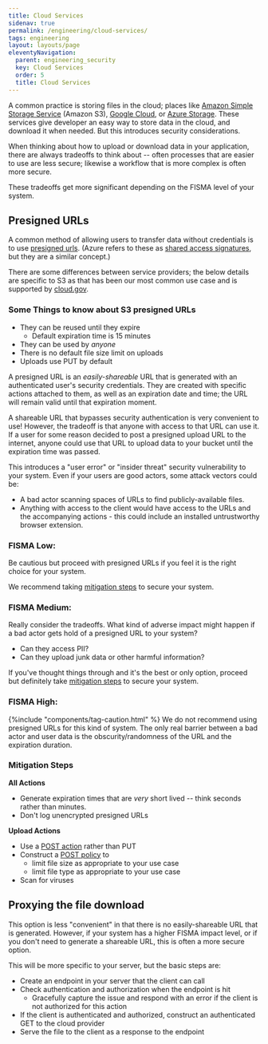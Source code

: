 ```yaml
---
title: Cloud Services 
sidenav: true
permalink: /engineering/cloud-services/
tags: engineering
layout: layouts/page
eleventyNavigation: 
  parent: engineering_security
  key: Cloud Services
  order: 5
  title: Cloud Services
---
```

A common practice is storing files in the cloud; places like [Amazon Simple Storage Service](https://docs.aws.amazon.com/s3/index.html)
(Amazon S3), [Google Cloud](https://cloud.google.com/storage/docs/introduction), or 
[Azure Storage](https://docs.microsoft.com/en-us/rest/api/storageservices/delegate-access-with-shared-access-signature).
These services give developer an easy way to store data in the cloud, and download it when needed. But this
introduces security considerations.

When thinking about how to upload or download data in your application, there are always tradeoffs to think about -- often
processes that are easier to use are less secure; likewise a workflow that is more complex is often more secure. 

These tradeoffs get more significant depending on the FISMA level of your system.

## Presigned URLs 
A common method of allowing users to transfer data without credentials is to use [presigned urls](https://docs.aws.amazon.com/AmazonS3/latest/userguide/ShareObjectPreSignedURL.html).
(Azure refers to these as [shared access signatures](https://docs.microsoft.com/en-us/azure/hdinsight/hdinsight-storage-sharedaccesssignature-permissions), but they are a similar concept.)

There are some differences between service providers; the below details are specific to S3 as that has
been our most common use case and is supported by [cloud.gov](https://cloud.gov/docs/services/s3/).

### Some Things to know about S3 presigned URLs
* They can be reused until they expire
  * Default expiration time is 15 minutes
* They can be used by *anyone*
* There is no default file size limit on uploads
* Uploads use PUT by default

A presigned URL is an *easily-shareable* URL that is generated with an authenticated user's security credentials. They 
are created with specific actions attached to them, as well as an expiration date and time; the URL will remain valid
until that expiration moment.

A shareable URL that bypasses security authentication is very convenient to use! However, the tradeoff is that anyone
with access to that URL can use it. If a user for some reason decided to post a presigned upload URL to the internet,
anyone could use that URL to upload data to your bucket until the expiration time was passed. 

This introduces a "user error" or "insider threat" security vulnerability to your system. Even if your users are good actors,
some attack vectors could be:
* A bad actor scanning spaces of URLs to find publicly-available files.
* Anything with access to the client would have access to the URLs and the accompanying actions - this could include an installed untrustworthy browser extension.

### FISMA Low:
Be cautious but proceed with presigned URLs if you feel it is the right choice for your system.

 We recommend taking [mitigation steps](#mitigation-steps) to secure your system.

### FISMA Medium:
Really consider the tradeoffs. What kind of adverse impact might happen if a bad actor gets hold of a presigned URL to your system?

* Can they access PII?
* Can they upload junk data or other harmful information?

If you've thought things through and it's the best or only option, proceed but definitely take [mitigation steps](#mitigation-steps)
to secure your system. 

### FISMA High:
{%include "components/tag-caution.html" %} We do not recommend using presigned URLs for this kind of system. The only real barrier 
between a bad actor and user data is the obscurity/randomness of the URL and the expiration duration. 

### Mitigation Steps
**All Actions**
* Generate expiration times that are *very* short lived -- think seconds rather than minutes.
* Don't log unencrypted presigned URLs

**Upload Actions**
* Use a [POST action](https://docs.aws.amazon.com/AmazonS3/latest/API/sigv4-UsingHTTPPOST.html) rather than PUT
* Construct a [POST policy](https://docs.aws.amazon.com/AmazonS3/latest/API/sigv4-HTTPPOSTConstructPolicy.html) to
  * limit file size as appropriate to your use case
  * limit file type as appropriate to your use case
* Scan for viruses

## Proxying the file download

This option is less "convenient" in that there is no easily-shareable URL that is generated. However, if your 
system has a higher FISMA impact level, or if you don't need to generate a shareable URL, this is often a more 
secure option.

This will be more specific to your server, but the basic steps are:

* Create an endpoint in your server that the client can call
* Check authentication and authorization when the endpoint is hit
  * Gracefully capture the issue and respond with an error if the client is not authorized for this action
* If the client is authenticated and authorized, construct an authenticated GET to the cloud provider
* Serve the file to the client as a response to the endpoint
